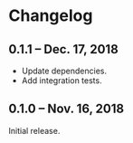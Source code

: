 # Changelog

## 0.1.1 &ndash; Dec. 17, 2018

- Update dependencies.
- Add integration tests.

## 0.1.0 &ndash; Nov. 16, 2018

Initial release.
